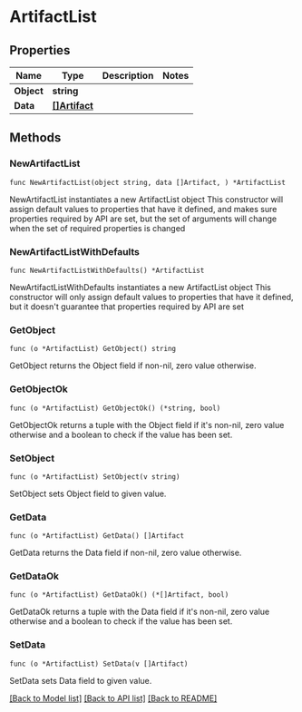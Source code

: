 # ArtifactList

## Properties

Name | Type | Description | Notes
------------ | ------------- | ------------- | -------------
**Object** | **string** |  | 
**Data** | [**[]Artifact**](Artifact.md) |  | 

## Methods

### NewArtifactList

`func NewArtifactList(object string, data []Artifact, ) *ArtifactList`

NewArtifactList instantiates a new ArtifactList object
This constructor will assign default values to properties that have it defined,
and makes sure properties required by API are set, but the set of arguments
will change when the set of required properties is changed

### NewArtifactListWithDefaults

`func NewArtifactListWithDefaults() *ArtifactList`

NewArtifactListWithDefaults instantiates a new ArtifactList object
This constructor will only assign default values to properties that have it defined,
but it doesn't guarantee that properties required by API are set

### GetObject

`func (o *ArtifactList) GetObject() string`

GetObject returns the Object field if non-nil, zero value otherwise.

### GetObjectOk

`func (o *ArtifactList) GetObjectOk() (*string, bool)`

GetObjectOk returns a tuple with the Object field if it's non-nil, zero value otherwise
and a boolean to check if the value has been set.

### SetObject

`func (o *ArtifactList) SetObject(v string)`

SetObject sets Object field to given value.


### GetData

`func (o *ArtifactList) GetData() []Artifact`

GetData returns the Data field if non-nil, zero value otherwise.

### GetDataOk

`func (o *ArtifactList) GetDataOk() (*[]Artifact, bool)`

GetDataOk returns a tuple with the Data field if it's non-nil, zero value otherwise
and a boolean to check if the value has been set.

### SetData

`func (o *ArtifactList) SetData(v []Artifact)`

SetData sets Data field to given value.



[[Back to Model list]](../README.md#documentation-for-models) [[Back to API list]](../README.md#documentation-for-api-endpoints) [[Back to README]](../README.md)


